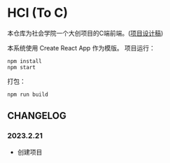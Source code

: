 # HCI (To C)

本仓库为社会学院一个大创项目的C端前端。([项目设计稿](https://modao.cc/app/fJZjEluirfxsobwaKlFpSa))


本系统使用 Create React App 作为模版。
项目运行：
```
npm install
npm start
```
打包：
```
npm run build
```
## CHANGELOG

### 2023.2.21
- 创建项目